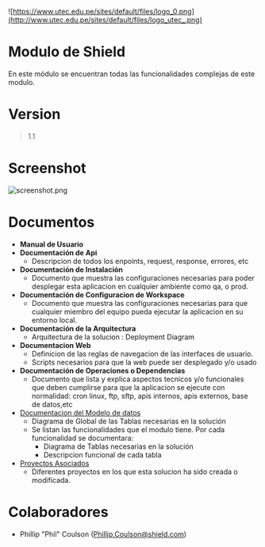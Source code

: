 ![https://www.utec.edu.pe/sites/default/files/logo_0.png](http://www.utec.edu.pe/sites/default/files/logo_utec_.png)

# Modulo de Shield

En este módulo se encuentran todas las funcionalidades complejas de este modulo.

# Version

>1.1

# Screenshot

![screenshot.png](images/screenshot.png)

# Documentos

* **Manual de Usuario**
* **Documentación de Api**
    - Descripcion de todos los enpoints, request, response, errores, etc
* **Documentación de Instalación**
    - Documento que muestra las configuraciones necesarias para poder desplegar esta aplicacion en cualquier ambiente como qa, o prod.
* **Documentación de Configuracion de Workspace**
    - Documento que muestra las configuraciones necesarias para que cualquier miembro del equipo pueda ejecutar la aplicacion en su entorno local.
* **Documentación de la Arquitectura**
    - Arquitectura de la solucion : Deployment Diagram    
* **Documentacion Web**
    - Definicion de las reglas de navegacion de las interfaces de usuario.
    - Scripts necesarios para que la web puede ser desplegado y/o usado
* **Documentación de Operaciones o Dependencias**
    - Documento que lista y explica aspectos tecnicos y/o funcionales que deben cumplirse para que la aplicacion se ejecute con normalidad: cron linux, ftp, sftp, apis internos, apis externos, base de datos,etc
* [Documentacion del Modelo de datos](./documentacion-modelo-datos/Home)
    - Diagrama de Global de las Tablas necesarias en la solución
    - Se listan las funcionalidades que el modulo tiene. Por cada funcionalidad se documentara:
        - Diagrama de Tablas necesarias en la solución
        - Descripcion funcional de cada tabla    
* [Proyectos Asociados](./proyectos/Home)
    - Diferentes proyectos en los que esta solucion ha sido creada o modificada.

# Colaboradores

*  Phillip "Phil" Coulson  (Phillip.Coulson@shield.com)
